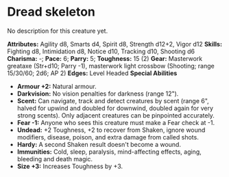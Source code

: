 # Dread skeleton

No description for this creature yet.

**Attributes:** Agility d8, Smarts d4, Spirit d8, Strength d12+2, Vigor
d12
**Skills:** Fighting d8, Intimidation d8, Notice d10, Tracking d10,
Shooting d6
**Charisma:** -; **Pace:** 6; **Parry:** 5; **Toughness:** 15 (2)
**Gear:** Masterwork greataxe (Str+d10; Parry -1), masterwork light
crossbow (Shooting; range 15/30/60; 2d6; AP 2)
**Edges:** Level Headed
**Special Abilities**

- **Armour +2:** Natural armour.
- **Darkvision:** No vision penalties for darkness (range 12").
- **Scent:** Can navigate, track and detect creatures by scent (range
6", halved for upwind and doubled for downwind, doubled again for very
strong scents). Only adjacent creatures can be pinpointed accurately.
- **Fear -1:** Anyone who sees this creature must make a Fear check at
-1.
- **Undead:** +2 Toughness, +2 to recover from Shaken, ignore wound
modifiers, disease, poison, and extra damage from called shots.
- **Hardy:** A second Shaken result doesn't become a wound.
- **Immunities:** Cold, sleep, paralysis, mind-affecting effects, aging,
bleeding and death magic.
- **Size +3:** Increases Toughness by +3.
